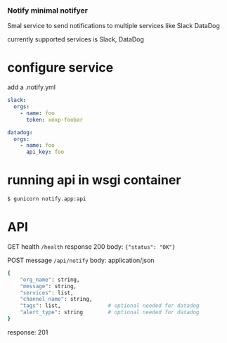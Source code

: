### Notify minimal notifyer
Smal service to send notifications to multiple services like Slack DataDog

currently supported services is Slack, DataDog


# configure service
add a .notify.yml
```yaml
slack:
  orgs:
    - name: foo
      token: xoxp-foobar

datadog:
  orgs:
    - name: foo
      api_key: foo
```


# running api in wsgi container
```bash
$ gunicorn notify.app:api
```


# API
GET health `/health` response 200 body: `{"status": "OK"}`


POST message `/api/notify`
body: application/json
```bash 
{
    "org_name": string,
    "message": string,
    "services": list,
    "channel_name": string,
    "tags": list,               # optional needed for datadog
    "alert_type": string        # optional needed for datadog
}
```

response: 201
